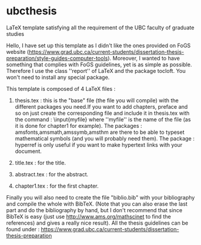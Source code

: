 ubcthesis
=========

LaTeX template satisfying all the requirement of the UBC faculty of graduate studies

Hello,
I have set up this template as I didn't like the ones provided on FoGS website (https://www.grad.ubc.ca/current-students/dissertation-thesis-preparation/style-guides-computer-tools). Moreover, I wanted to have something that complies with FoGS guidelines, yet is as simple as possible. Therefore I use the class ''report'' of LaTeX and the package tocloft. You won't need to install any special package.

This template is composed of 4 LaTeX files :

1) thesis.tex : this is the "base" file (the file you will compile) with the different packages you need.If you want to add chapters, preface and so on just create the corresponding file and include it in thesis.tex with the command : \input{myfile} where ''myfile'' is the name of the file (as it is done for chapter1 for example).
The packages : amsfonts,amsmath,amssymb,amsthm are there to be able to typeset mathematical symbols (and you will probably need them).
The package : hyperref is only useful if you want to make hypertext links with your document. 

2) title.tex : for the title.

3) abstract.tex : for the abstract.

4) chapter1.tex : for the first chapter.

Finally you will also need to create the file "biblio.bib" with your bibliography and compile the whole with BibTeX. (Note that you can also erase the last part and do the bibliography by hand, but I don't recommend that since BibTeX is easy (just use http://www.ams.org/mathscinet to find the references) and gives a really nice result).
All the thesis guidelines can be found under : https://www.grad.ubc.ca/current-students/dissertation-thesis-preparation
